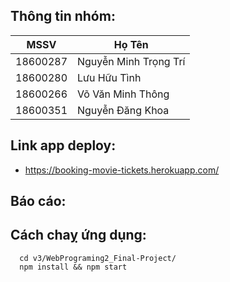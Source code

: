## Thông tin nhóm:

 MSSV       | Họ Tên   |
------------|----------------------
18600287    | Nguyễn Minh Trọng Trí
18600280    | Lưu Hữu Tình
18600266    | Võ Văn Minh Thông
18600351    | Nguyễn Đăng Khoa


## Link app deploy: 
 - https://booking-movie-tickets.herokuapp.com/

## Báo cáo:

## Cách chaỵ ứng dụng:

```
  cd v3/WebPrograming2_Final-Project/
  npm install && npm start
```
